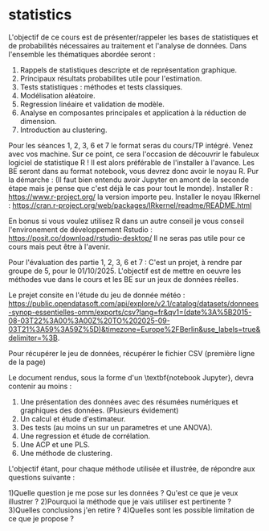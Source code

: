 # statistics

L'objectif de ce cours est de présenter/rappeler les bases de statistiques et de probabilités nécessaires au traitement et l'analyse de données. Dans l'ensemble les thématiques abordée seront :
1) Rappels de statistiques descripte et de représentation graphique. 
2) Principaux résultats probabilites utile pour l'estimation.
3) Tests statistiques : méthodes et tests classiques.
4) Modélisation aléatoire.
5) Regression linéaire et validation de modèle.
6) Analyse en composantes principales et application à la réduction de dimension.
7) Introduction au clustering.

Pour les séances 1, 2, 3, 6 et 7 le format seras du cours/TP intégré. Venez avec vos machine. Sur ce point, ce sera l'occasion de découvrir le fabuleux logiciel de statistique R ! Il est alors préférable de l'installer à l'avance. Les BE seront dans au format notebook, vous devrez donc avoir le noyau R. Pur la démarche : (Il faut bien entendu avoir Jupyter en amont de la seconde étape mais je pense que c'est déjà le cas pour tout le monde).
Installer R : https://www.r-project.org/ la version importe peu.
Installer le noyau IRkernel : https://cran.r-project.org/web/packages/IRkernel/readme/README.html

En bonus si vous voulez utilisez R dans un autre conseil je vous conseil l'environement de développement Rstudio : https://posit.co/download/rstudio-desktop/ Il ne seras pas utile pour ce cours mais peut être à l'avenir. 

Pour l'évaluation des partie  1, 2, 3, 6 et 7 : C'est un projet, à rendre par groupe de 5, pour le 01/10/2025.
L'objectif est de mettre en oeuvre les méthodes vue dans le cours et les BE sur un jeux de données réelles.

Le prejet consite en l'étude du jeu de donnée météo : https://public.opendatasoft.com/api/explore/v2.1/catalog/datasets/donnees-synop-essentielles-omm/exports/csv?lang=fr&qv1=(date%3A%5B2015-08-03T22%3A00%3A00Z%20TO%202025-09-03T21%3A59%3A59Z%5D)&timezone=Europe%2FBerlin&use_labels=true&delimiter=%3B.

Pour récupérer le jeu de données, récupérer le fichier CSV (première ligne de la page)

Le document rendus, sous la forme d'un \textbf{notebook Jupyter}, devra contenir au moins :

1) Une présentation des données avec des résumées numériques et graphiques des données. (Plusieurs évidement)
2) Un calcul et étude d'estimateur.
3) Des tests (au moins un sur un parametres et une ANOVA).
4) Une regression et étude de corrélation.
5) Une ACP et une PLS.
6) Une méthode de clustering.

L'objectif étant, pour chaque méthode utilisée et illustrée, de répondre aux questions suivante :

1)Quelle question je me pose sur les données ? Qu'est ce que je veux illustrer ? 
2)Pourquoi la méthode que je vais utiliser est pertinente ? 
3)Quelles conclusions j'en retire ? 
4)Quelles sont les possible limitation de ce que je propose ? 
